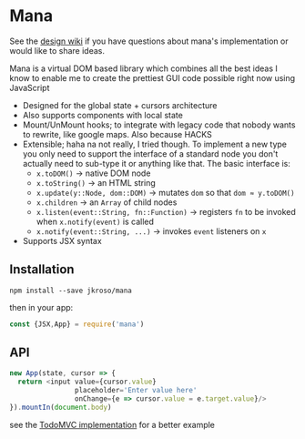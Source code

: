 # Mana

See the [design wiki](https://www.notion.so/FvxeqQWVRJeop) if you have questions about mana's implementation or would like to share ideas.

Mana is a virtual DOM based library which combines all the best ideas I know to enable me to create the prettiest GUI code possible right now using JavaScript

- Designed for the global state + cursors architecture
- Also supports components with local state
- Mount/UnMount hooks; to integrate with legacy code that nobody wants to rewrite, like google maps. Also because HACKS
- Extensible; haha na not really, I tried though. To implement a new type you only need to support the interface of a standard node you don't actually need to sub-type it or anything like that. The basic interface is:
  - `x.toDOM()` → native DOM node
  - `x.toString()` → an HTML string
  - `x.update(y::Node, dom::DOM)` → mutates `dom` so that `dom ≈ y.toDOM()`
  - `x.children` → an `Array` of child nodes
  - `x.listen(event::String, fn::Function)` → registers `fn` to be invoked when `x.notify(event)` is called
  - `x.notify(event::String, ...)` → invokes `event` listeners on `x`
- Supports JSX syntax

## Installation

`npm install --save jkroso/mana`

then in your app:

```js
const {JSX,App} = require('mana')
```

## API

```js
new App(state, cursor => {
  return <input value={cursor.value}
                placeholder='Enter value here'
                onChange={e => cursor.value = e.target.value}/>
}).mountIn(document.body)
```

see the [TodoMVC implementation](//github.com/jsiom/todomvc) for a better example
